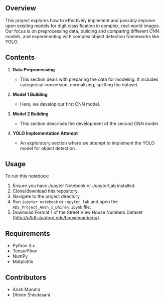 ## Overview
This project explores how to effectively implement and possibly improve upon existing models for digit classification in complex, real-world images. Our focus is on preprocessing data, building and comparing different CNN models, and experimenting with complex object detection frameworks like YOLO.

## Contents
1. **Data Preprocessing**
   - This section deals with preparing the data for modeling. It includes categorical conversion, normalizing, splitting the dataset.
   
2. **Model 1 Building**
   - Here, we develop our first CNN model.
   
3. **Model 2 Building**
   - This section describes the development of the second CNN model.
   
4. **YOLO Implementation Attempt**
   - An exploratory section where we attempt to implement the YOLO model for object detection.

## Usage
To run this notebook:
1. Ensure you have Jupyter Notebook or JupyterLab installed.
2. Clone/download this repository.
3. Navigate to the project directory.
4. Run `jupyter notebook` or `jupyter lab` and open the `ADS_Project_Ansh_x_Dhiren.ipynb` file.
5. Download Format 1 of the Street View House Numbers Dataset (http://ufldl.stanford.edu/housenumbers/).

## Requirements
- Python 3.x
- TensorFlow
- NumPy
- Matplotlib

## Contributors
- Ansh Mundra
- Dhiren Shivdasani
